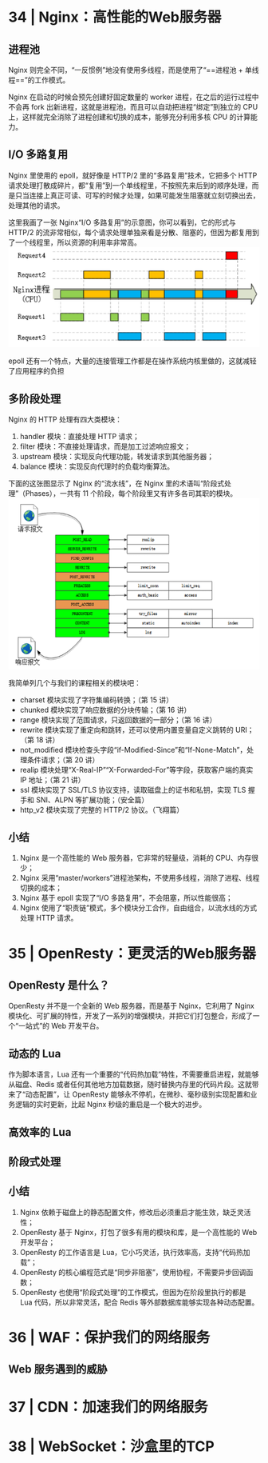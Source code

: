 # 34 | Nginx：高性能的Web服务器
## 进程池
Nginx 则完全不同，“一反惯例”地没有使用多线程，而是使用了“==进程池 + 单线程==”的工作模式。

Nginx 在启动的时候会预先创建好固定数量的 worker 进程，在之后的运行过程中不会再 fork 出新进程，这就是进程池，而且可以自动把进程“绑定”到独立的 CPU 上，这样就完全消除了进程创建和切换的成本，能够充分利用多核 CPU 的计算能力。

## I/O 多路复用
Nginx 里使用的 epoll，就好像是 HTTP/2 里的“多路复用”技术，它把多个 HTTP 请求处理打散成碎片，都“复用”到一个单线程里，不按照先来后到的顺序处理，而是只当连接上真正可读、可写的时候才处理，如果可能发生阻塞就立刻切换出去，处理其他的请求。

这里我画了一张 Nginx“I/O 多路复用”的示意图，你可以看到，它的形式与 HTTP/2 的流非常相似，每个请求处理单独来看是分散、阻塞的，但因为都复用到了一个线程里，所以资源的利用率非常高。
![title](https://raw.githubusercontent.com/Elingering/note-images/master/gitnote/2020/04/03/Snipaste_2020-04-03_11-54-51-1585886148265.png)

epoll 还有一个特点，大量的连接管理工作都是在操作系统内核里做的，这就减轻了应用程序的负担

## 多阶段处理
Nginx 的 HTTP 处理有四大类模块：
1. handler 模块：直接处理 HTTP 请求；
2. filter 模块：不直接处理请求，而是加工过滤响应报文；
3. upstream 模块：实现反向代理功能，转发请求到其他服务器；
4. balance 模块：实现反向代理时的负载均衡算法。

下面的这张图显示了 Nginx 的“流水线”，在 Nginx 里的术语叫“阶段式处理”（Phases），一共有 11 个阶段，每个阶段里又有许多各司其职的模块。
![title](https://raw.githubusercontent.com/Elingering/note-images/master/gitnote/2020/04/03/Snipaste_2020-04-03_11-58-26-1585886331252.png)

我简单列几个与我们的课程相关的模块吧：
- charset 模块实现了字符集编码转换；（第 15 讲）
- chunked 模块实现了响应数据的分块传输；（第 16 讲）
- range 模块实现了范围请求，只返回数据的一部分；（第 16 讲）
- rewrite 模块实现了重定向和跳转，还可以使用内置变量自定义跳转的 URI；（第 18 讲）
- not_modified 模块检查头字段“if-Modified-Since”和“If-None-Match”，处理条件请求；（第 20 讲）
- realip 模块处理“X-Real-IP”“X-Forwarded-For”等字段，获取客户端的真实 IP 地址；（第 21 讲）
- ssl 模块实现了 SSL/TLS 协议支持，读取磁盘上的证书和私钥，实现 TLS 握手和 SNI、ALPN 等扩展功能；（安全篇）
- http_v2 模块实现了完整的 HTTP/2 协议。（飞翔篇）

## 小结
1. Nginx 是一个高性能的 Web 服务器，它非常的轻量级，消耗的 CPU、内存很少；
2. Nginx 采用“master/workers”进程池架构，不使用多线程，消除了进程、线程切换的成本；
3. Nginx 基于 epoll 实现了“I/O 多路复用”，不会阻塞，所以性能很高；
4. Nginx 使用了“职责链”模式，多个模块分工合作，自由组合，以流水线的方式处理 HTTP 请求。

# 35 | OpenResty：更灵活的Web服务器
## OpenResty 是什么？
OpenResty 并不是一个全新的 Web 服务器，而是基于 Nginx，它利用了 Nginx 模块化、可扩展的特性，开发了一系列的增强模块，并把它们打包整合，形成了一个“一站式”的 Web 开发平台。

## 动态的 Lua
作为脚本语言，Lua 还有一个重要的“代码热加载”特性，不需要重启进程，就能够从磁盘、Redis 或者任何其他地方加载数据，随时替换内存里的代码片段。这就带来了“动态配置”，让 OpenResty 能够永不停机，在微秒、毫秒级别实现配置和业务逻辑的实时更新，比起 Nginx 秒级的重启是一个极大的进步。

## 高效率的 Lua

## 阶段式处理

## 小结
1. Nginx 依赖于磁盘上的静态配置文件，修改后必须重启才能生效，缺乏灵活性；
2. OpenResty 基于 Nginx，打包了很多有用的模块和库，是一个高性能的 Web 开发平台；
3. OpenResty 的工作语言是 Lua，它小巧灵活，执行效率高，支持“代码热加载”；
4. OpenResty 的核心编程范式是“同步非阻塞”，使用协程，不需要异步回调函数；
5. OpenResty 也使用“阶段式处理”的工作模式，但因为在阶段里执行的都是 Lua 代码，所以非常灵活，配合 Redis 等外部数据库能够实现各种动态配置。

# 36 | WAF：保护我们的网络服务
## Web 服务遇到的威胁


# 37 | CDN：加速我们的网络服务

# 38 | WebSocket：沙盒里的TCP